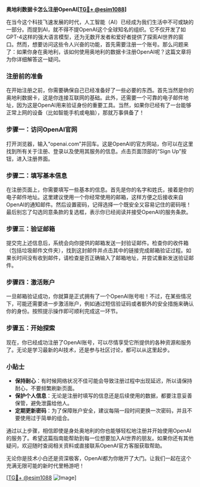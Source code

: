 **奥地利数据卡怎么注册OpenAI[[TG💪+ @esim1088](https://t.me/s/esim1088)]**

在当今这个科技飞速发展的时代，人工智能（AI）已经成为我们生活中不可或缺的一部分。而提到AI，就不得不提OpenAI这个全球知名的组织。它不仅开发了如GPT-4这样的强大语言模型，还为无数开发者和爱好者提供了探索AI世界的窗口。然而，想要访问这些令人兴奋的功能，首先需要注册一个账号。那么问题来了：如果你身在奥地利，该如何使用奥地利的数据卡注册OpenAI呢？这篇文章将为你详细解答这一疑问。

### 注册前的准备

在开始注册之前，你需要确保自己已经准备好了一些必要的东西。首先当然是你的奥地利数据卡，这是你连接互联网的基础。此外，还需要一个可靠的电子邮件地址，因为这是OpenAI用来验证身份的重要工具。当然，如果你已经有了一台能够正常上网的设备（比如智能手机或电脑），那就万事俱备了！

### 步骤一：访问OpenAI官网

打开浏览器，输入“openai.com”并回车。这是OpenAI的官方网站，你可以在这里找到所有关于注册、登录以及使用其服务的信息。点击页面顶部的“Sign Up”按钮，进入注册界面。

### 步骤二：填写基本信息

在注册页面上，你需要填写一些基本的信息。首先是你的名字和姓氏，接着是你的电子邮件地址。这里建议使用一个你经常使用的邮箱，这样方便之后接收来自OpenAI的通知邮件。然后设置密码，记得选择一个既安全又容易记住的密码哦！最后别忘了勾选同意条款的复选框，表示你已经阅读并接受OpenAI的服务条款。

### 步骤三：验证邮箱

提交完上述信息后，系统会向你提供的邮箱发送一封验证邮件。检查你的收件箱（包括垃圾邮件文件夹），找到这封邮件并点击其中的链接完成邮箱验证过程。如果长时间没有收到邮件，请检查是否正确输入了邮箱地址，并尝试重新发送验证邮件。

### 步骤四：激活账户

一旦邮箱验证成功，你就算是正式拥有了一个OpenAI账号啦！不过，在某些情况下，可能还需要进一步激活账户，例如通过短信验证码或者额外的安全措施来确认你的身份。按照提示操作即可顺利完成这一环节。

### 步骤五：开始探索

现在，你已经成功注册了OpenAI账号，可以尽情享受它所提供的各种资源和服务了。无论是学习最新的AI技术，还是参与社区讨论，都可以从这里起步。

### 小贴士

- **保持耐心**：有时候网络状况不佳可能会导致注册过程中出现延迟，所以请保持耐心，不要频繁刷新页面。
- **保护个人信息**：无论是注册时填写的信息还是后续使用的数据，都要注意妥善保管，避免泄露给他人。
- **定期更新密码**：为了保障账户安全，建议每隔一段时间更换一次密码，并且不要使用过于简单的组合。

通过以上步骤，相信即使是身处奥地利的你也能够轻松地注册并开始使用OpenAI的服务了。希望这篇指南能帮助到每一位想要加入AI世界的朋友。如果你还有其他疑问，欢迎随时查阅相关资料或直接联系OpenAI官方客服获取帮助。

无论你是技术小白还是资深极客，OpenAI都为你敞开了大门。让我们一起在这个充满无限可能的新时代里畅游吧！

[[TG💪+ @esim1088](https://t.me/s/esim1088) ![Image](https://i.postimg.cc/4NQfJmqS/Snipaste-2025-05-13-00-14-12.png)]